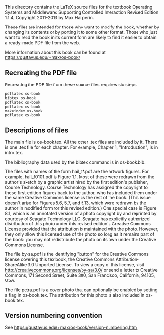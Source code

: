 This directory contains the LaTeX source files for the textbook
Operating Systems and Middleware: Supporting Controlled Interaction
Revised Edition 1.1.4, Copyright 2011-2013 by Max Hailperin.

These files are intended for those who want to modify the book,
whether by changing its contents or by porting it to some other
format. Those who just want to read the book in its current form are
likely to find it easier to obtain a ready-made PDF file from the web.

More information about this book can be found at
https://gustavus.edu/+max/os-book/

## Recreating the PDF file

Recreating the PDF file from these source files requires six steps:

    pdflatex os-book
    bibtex os-book
    pdflatex os-book
    pdflatex os-book
    makeindex os-book
    pdflatex os-book

## Descriptions of files

The main file is os-book.tex.  All the other .tex files are included
by it.  There is one .tex file for each chapter.  For example,
Chapter 1, "Introduction", is in intro.tex.

The bibliography data used by the bibtex command is in os-book.bib.

The files with names of the form hail_f*.pdf are the artwork figures.
For example, hail_f0101.pdf is Figure 1.1.  Most of these were redrawn
from the author's sketch by a graphic artist hired by the first
edition's publisher, Course Technology. Course Technology has assigned
the copyright to these first-edition figures back to the author, who
has included them under the same Creative Commons license as the rest
of the book. (This issue doesn't arise for Figures 5.6, 5.7, and 5.13,
which were redrawn by the author in modified form for this revised
edition.)  One special case is Figure 8.1, which is an annotated
version of a photo copyright by and reprinted by courtesy of Seagate
Technology LLC.  Seagate has explicitly authorized distribution of
this photo under this revised edition's Creative Commons License
provided that the attribution is maintained with the photo.  However,
they only allow this licensed use of the photo so long as it remains
part of the book: you may not redistribute the photo on its own under
the Creative Commons License.

The file by-sa.pdf is the identifying "button" for the Creative
Commons license covering this textbook, the Creative Commons
Attribution-ShareAlike 3.0 Unported License. To view a copy of this
license, visit http://creativecommons.org/licenses/by-sa/3.0/ or send
a letter to Creative Commons, 171 Second Street, Suite 300, San
Francisco, California, 94105, USA.

The file petra.pdf is a cover photo that can optionally be enabled
by setting a flag in os-book.tex. The attribution for this photo
is also included in os-book.tex.

## Version numbering convention

See https://gustavus.edu/+max/os-book/version-numbering.html
